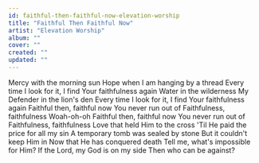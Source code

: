 ```yaml
---
id: faithful-then-faithful-now-elevation-worship
title: "Faithful Then Faithful Now"
artist: "Elevation Worship"
album: ""
cover: ""
created: ""
updated: ""
---
```


Mercy with the morning sun
Hope when I am hanging by a thread
Every time I look for it, I find
Your faithfulness again
Water in the wilderness
My Defender in the lion's den
Every time I look for it, I find
Your faithfulness again
Faithful then, faithful now
You never run out of
Faithfulness, faithfulness
Woah-oh-oh
Faithful then, faithful now
You never run out of
Faithfulness, faithfulness
Love that held Him to the cross
'Til He paid the price for all my sin
A temporary tomb was sealed by stone
But it couldn't keep Him in
Now that He has conquered death
Tell me, what's impossible for Him?
If the Lord, my God is on my side
Then who can be against?